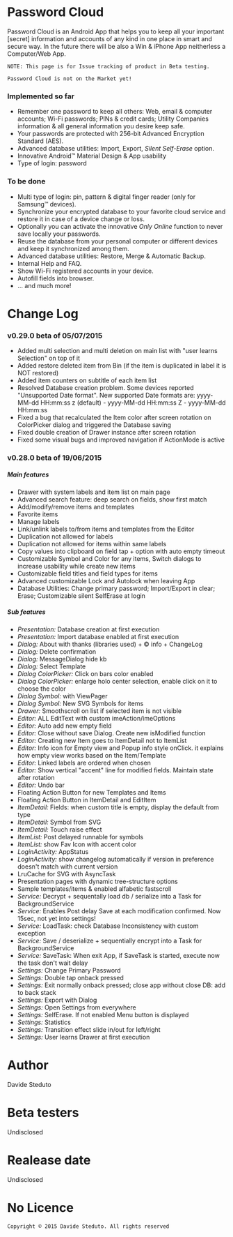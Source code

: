 # Password Cloud

Password Cloud is an Android App that helps you to keep all your important [secret] information and accounts of any kind in one place in smart and secure way. In the future there will be also a Win &amp; iPhone App neitherless a Computer/Web App.

`NOTE: This page is for Issue tracking of product in Beta testing.`

`Password Cloud is not on the Market yet!`

### Implemented so far
- Remember one password to keep all others: Web, email &amp; computer accounts; Wi-Fi passwords; PINs &amp; credit cards; Utility Companies information &amp; all general information you desire keep safe.
- Your passwords are protected with 256-bit Advanced Encryption Standard (AES).
- Advanced database utilities: Import, Export, <i>Silent Self-Erase</i> option.
- Innovative Android™ Material Design &amp; App usability
- Type of login: password

### To be done
- Multi type of login: pin, pattern &amp; digital finger reader (only for Samsung™ devices).
- Synchronize your encrypted database to your favorite cloud service and restore it in case of a device change or loss.
- Optionally you can activate the innovative <i>Only Online</i> function to never save locally your passwords.
- Reuse the database from your personal computer or different devices and keep it synchronized among them.
- Advanced database utilities: Restore, Merge &amp; Automatic Backup.
- Internal Help and FAQ.
- Show Wi-Fi registered accounts in your device.
- Autofill fields into browser.
- ... and much more!

# Change Log
### v0.29.0 beta of 05/07/2015
- Added multi selection and multi deletion on main list with &quot;user learns Selection&quot; on top of it
- Added restore deleted item from Bin (if the item is duplicated in label it is NOT restored)
- Added item counters on subtitle of each item list
- Resolved Database creation problem. Some devices reported "Unsupported Date format". New supported Date formats are: yyyy-MM-dd HH:mm:ss z (default) - yyyy-MM-dd HH:mm:ss Z - yyyy-MM-dd HH:mm:ss
- Fixed a bug that recalculated the Item color after screen rotation on ColorPicker dialog and triggered the Database saving
- Fixed double creation of Drawer instance after screen rotation
- Fixed some visual bugs and improved navigation if ActionMode is active

### v0.28.0 beta of 19/06/2015
##### Main features
- Drawer with system labels and item list on main page
- Advanced search feature: deep search on fields, show first match
- Add/modify/remove items and templates
- Favorite items
- Manage labels
- Link/unlink labels to/from items and templates from the Editor
- Duplication not allowed for labels
- Duplication not allowed for items within same labels
- Copy values into clipboard on field tap + option with auto empty timeout
- Customizable Symbol and Color for any items, Switch dialogs to increase usability while create new items
- Customizable field titles and field types for items
- Advanced customizable Lock and Autolock when leaving App
- Database Utilities: Change primary password; Import/Export in clear; Erase; Customizable silent SelfErase at login

##### Sub features
- <i>Presentation:</i> Database creation at first execution
- <i>Presentation:</i> Import database enabled at first execution
- <i>Dialog:</i> About with thanks (libraries used) + © info + ChangeLog
- <i>Dialog:</i> Delete confirmation
- <i>Dialog:</i> MessageDialog hide kb
- <i>Dialog:</i> Select Template
- <i>Dialog ColorPicker:</i> Click on bars color enabled
- <i>Dialog ColorPicker:</i> enlarge holo center selection, enable click on it to choose the color
- <i>Dialog Symbol:</i> with ViewPager
- <i>Dialog Symbol:</i> New SVG Symbols for items
- <i>Drawer:</i> Smoothscroll on list if selected item is not visible
- <i>Editor:</i> ALL EditText with custom imeAction/imeOptions
- <i>Editor:</i> Auto add new empty field
- <i>Editor:</i> Close without save Dialog. Create new isModified function
- <i>Editor:</i> Creating new Item goes to ItemDetail not to ItemList
- <i>Editor:</i> Info icon for Empty view and Popup info style onClick. it explains how empty view works based on the Item/Template
- <i>Editor:</i> Linked labels are ordered when chosen
- <i>Editor:</i> Show vertical "accent" line for modified fields. Maintain state after rotation
- <i>Editor:</i> Undo bar
- Floating Action Button for new Templates and Items
- Floating Action Button in ItemDetail and EditItem
- <i>ItemDetail:</i> Fields: when custom title is empty, display the default from type
- <i>ItemDetail:</i> Symbol from SVG
- <i>ItemDetail:</i> Touch raise effect
- <i>ItemList:</i> Post delayed runnable for symbols
- <i>ItemList:</i> show Fav Icon with accent color
- <i>LoginActivity:</i> AppStatus
- <i>LoginActivity:</i> show changelog automatically if version in preference doesn't match with current version
- LruCache for SVG with AsyncTask
- Presentation pages with dynamic tree-structure options
- Sample templates/items &amp; enabled alfabetic fastscroll
- <i>Service:</i> Decrypt + sequentally load db / serialize into a Task for BackgroundService
- <i>Service:</i> Enables Post delay Save at each modification confirmed.  Now 15sec, not yet into settings!
- <i>Service:</i> LoadTask: check Database Inconsistency with custom exception
- <i>Service:</i> Save / deserialize + sequentially encrypt into a Task for BackgroundService
- <i>Service:</i> SaveTask: When exit App, if SaveTask is started, execute now the task don't wait delay
- <i>Settings:</i> Change Primary Password
- <i>Settings:</i> Double tap onback pressed
- <i>Settings:</i> Exit normally onback pressed; close app without close DB: add to back stack
- <i>Settings:</i> Export with Dialog
- <i>Settings:</i> Open Settings from everywhere
- <i>Settings:</i> SelfErase. If not enabled Menu button is displayed
- <i>Settings:</i> Statistics
- <i>Settings:</i> Transition effect slide in/out for left/right
- <i>Settings:</i> User learns Drawer at first execution

# Author
Davide Steduto

# Beta testers
Undisclosed

# Realease date
Undisclosed

# No Licence
`Copyright © 2015 Davide Steduto. All rights reserved`
